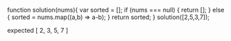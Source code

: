 function solution(nums){
var sorted = [];
if (nums === null) {
return [];
} else {
  sorted = nums.map((a,b) => a-b);
}
return sorted;
}
solution([2,5,3,7]);

expected [ 2, 3, 5, 7 ]